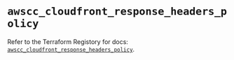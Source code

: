 # `awscc_cloudfront_response_headers_policy`

Refer to the Terraform Registory for docs: [`awscc_cloudfront_response_headers_policy`](https://registry.terraform.io/providers/hashicorp/awscc/0.70.0/docs/resources/cloudfront_response_headers_policy).
